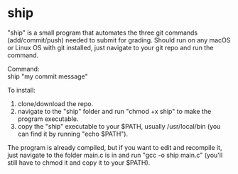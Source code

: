 # ship
"ship" is a small program that automates the three git commands (add/commit/push) needed to submit for grading. 
Should run on any macOS or Linux OS with git installed, just navigate to your git repo and run the command. 

Command:  
ship "my commit message"

To install:  
1. clone/download the repo.  
2. navigate to the "ship" folder and run "chmod +x ship" to make the program executable.  
3. copy the "ship" executable to your $PATH, usually /usr/local/bin (you can find it by running "echo $PATH").  


The program is already compiled, but if you want to edit and recompile it, just navigate to the folder main.c is in and run "gcc -o ship main.c" (you'll still have to chmod it and copy it to your $PATH). 
